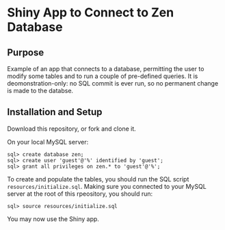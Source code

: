 # Shiny App to Connect to Zen Database

## Purpose

Example of an app that connects to a database, permitting the user to modify some tables and to run a couple of pre-defined queries.  It is deomonstration-only:  no SQL commit is ever run, so no permanent change is made to the databse.

## Installation and Setup

Download this repository, or fork and clone it.

On your local MySQL server:

```
sql> create database zen;
sql> create user 'guest'@'%' identified by 'guest';
sql> grant all privileges on zen.* to 'guest'@'%';
```

To create and populate the tables, you should run the SQL script `resources/initialize.sql`.  Making sure you connected to your MySQL server at the root of this rpeository, you should run:

```
sql> source resources/initialize.sql
```

You may now use the Shiny app.
